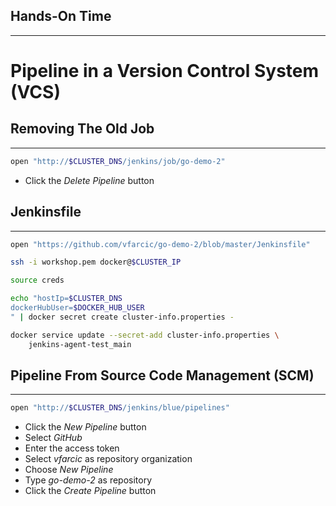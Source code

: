 ## Hands-On Time

---

# Pipeline in a Version Control System (VCS)


## Removing The Old Job

---

```bash
open "http://$CLUSTER_DNS/jenkins/job/go-demo-2"
```

* Click the *Delete Pipeline* button


## Jenkinsfile

---

```bash
open "https://github.com/vfarcic/go-demo-2/blob/master/Jenkinsfile"

ssh -i workshop.pem docker@$CLUSTER_IP

source creds

echo "hostIp=$CLUSTER_DNS
dockerHubUser=$DOCKER_HUB_USER
" | docker secret create cluster-info.properties -

docker service update --secret-add cluster-info.properties \
    jenkins-agent-test_main
```


## Pipeline From Source Code Management (SCM)

---

```bash
open "http://$CLUSTER_DNS/jenkins/blue/pipelines"
```

* Click the *New Pipeline* button
* Select *GitHub*
* Enter the access token
* Select *vfarcic* as repository organization
* Choose *New Pipeline*
* Type *go-demo-2* as repository
* Click the *Create Pipeline* button
